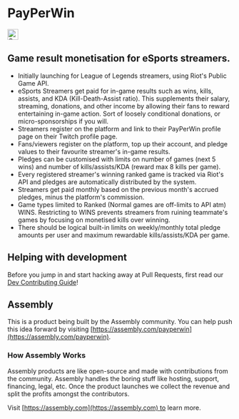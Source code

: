 # PayPerWin

<a href="https://assembly.com/payperwin/bounties?utm_campaign=assemblage&utm_source=payperwin&utm_medium=repo_badge"><img src="https://asm-badger.herokuapp.com/payperwin/badges/tasks.svg" height="24px" alt="Open Tasks" /></a>

## Game result monetisation for eSports streamers.

- Initially launching for League of Legends streamers, using Riot's Public Game API.
- eSports Streamers get paid for in-game results such as wins, kills, assists, and KDA (Kill-Death-Assist ratio). This supplements their salary, streaming, donations, and other income by allowing their fans to reward entertaining in-game action. Sort of loosely conditional donations, or micro-sponsorships if you will.
- Streamers register on the platform and link to their PayPerWin profile page on their Twitch profile page.
- Fans/viewers register on the platform, top up their account, and pledge values to their favourite streamer's in-game results.
- Pledges can be customised with limits on number of games (next 5 wins) and number of kills/assists/KDA (reward max 8 kills per game).
- Every registered streamer's winning ranked game is tracked via Riot's API and pledges are automatically distributed by the system.
- Streamers get paid monthly based on the previous month's accrued pledges, minus the platform's commission.
- Game types limited to Ranked (Normal games are off-limits to API atm) WINS. Restricting to WINS prevents streamers from ruining teammate's games by focusing on monetised kills over winning.
- There should be logical built-in limits on weekly/monthly total pledge amounts per user and maximum rewardable kills/assists/KDA per game.

## Helping with development

Before you jump in and start hacking away at Pull Requests, first read our [Dev Contributing Guide](https://github.com/asm-products/payperwin/blob/master/CONTRIBUTING.md)!

## Assembly

This is a product being built by the Assembly community. You can help push this idea forward by visiting [https://assembly.com/payperwin](https://assembly.com/payperwin).

### How Assembly Works

Assembly products are like open-source and made with contributions from the community. Assembly handles the boring stuff like hosting, support, financing, legal, etc. Once the product launches we collect the revenue and split the profits amongst the contributors.

Visit [https://assembly.com](https://assembly.com) to learn more.